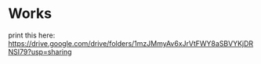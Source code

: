 # Works

print this here:
https://drive.google.com/drive/folders/1mzJMmyAv6xJrVtFWY8aSBVYKjDRNSI79?usp=sharing
